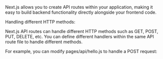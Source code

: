 Next.js allows you to create API routes within your application, making it easy to build backend functionality directly alongside your frontend code.

Handling different HTTP methods:

Next.js API routes can handle different HTTP methods such as GET, POST, PUT, DELETE, etc. You can define different handlers within the same API route file to handle different methods.

For example, you can modify pages/api/hello.js to handle a POST request: